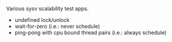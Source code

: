 Various sysv scalability test apps.
- undefined lock/unlock
- wait-for-zero (i.e.: never schedule)
- ping-pong with cpu bound thread pairs (i.e.: always schedule)

